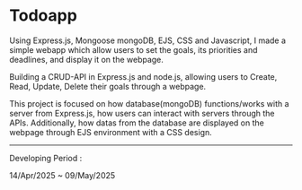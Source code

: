 # Todoapp

Using Express.js, Mongoose mongoDB, EJS, CSS and Javascript, I made a simple webapp which allow users to set the goals, its priorities and deadlines, and display it on the webpage. 

Building a CRUD-API in Express.js and node.js, allowing users to Create, Read, Update, Delete their goals through a webpage.

This project is focused on how database(mongoDB) functions/works with a server from Express.js, how users can interact with servers through the APIs.
Additionally, how datas from the database are displayed on the webpage through EJS environment with a CSS design.

--------------------------------------------

Developing Period :

14/Apr/2025 ~ 09/May/2025



